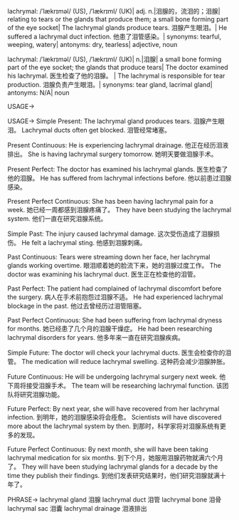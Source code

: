 lachrymal: /ˈlækrɪməl/ (US), /ˈlækrɪml/ (UK)| adj. n.|泪腺的，流泪的；泪腺| relating to tears or the glands that produce them; a small bone forming part of the eye socket|  The lachrymal glands produce tears. 泪腺产生眼泪。|  He suffered a lachrymal duct infection. 他患了泪管感染。| synonyms: tearful, weeping, watery| antonyms: dry, tearless| adjective, noun

lachrymal: /ˈlækrɪməl/ (US), /ˈlækrɪml/ (UK)| n.|泪腺| a small bone forming part of the eye socket; the glands that produce tears| The doctor examined his lachrymal. 医生检查了他的泪腺。 | The lachrymal is responsible for tear production. 泪腺负责产生眼泪。| synonyms: tear gland, lacrimal gland| antonyms: N/A| noun


USAGE->

USAGE->
Simple Present:
The lachrymal gland produces tears. 泪腺产生眼泪。
Lachrymal ducts often get blocked. 泪管经常堵塞。

Present Continuous:
He is experiencing lachrymal drainage. 他正在经历泪液排出。
She is having lachrymal surgery tomorrow. 她明天要做泪腺手术。

Present Perfect:
The doctor has examined his lachrymal glands. 医生检查了他的泪腺。
He has suffered from lachrymal infections before. 他以前患过泪腺感染。

Present Perfect Continuous:
She has been having lachrymal pain for a week. 她已经一周都感到泪腺疼痛了。
They have been studying the lachrymal system. 他们一直在研究泪腺系统。

Simple Past:
The injury caused lachrymal damage. 这次受伤造成了泪腺损伤。
He felt a lachrymal sting. 他感到泪腺刺痛。

Past Continuous:
Tears were streaming down her face, her lachrymal glands working overtime. 眼泪顺着她的脸流下来，她的泪腺过度工作。
The doctor was examining his lachrymal duct. 医生正在检查他的泪管。

Past Perfect:
The patient had complained of lachrymal discomfort before the surgery. 病人在手术前抱怨过泪腺不适。
He had experienced lachrymal blockage in the past. 他过去曾经历过泪管阻塞。

Past Perfect Continuous:
She had been suffering from lachrymal dryness for months. 她已经患了几个月的泪腺干燥症。
He had been researching lachrymal disorders for years. 他多年来一直在研究泪腺疾病。

Simple Future:
The doctor will check your lachrymal ducts. 医生会检查你的泪管。
The medication will reduce lachrymal swelling. 这种药会减少泪腺肿胀。

Future Continuous:
He will be undergoing lachrymal surgery next week. 他下周将接受泪腺手术。
The team will be researching lachrymal function. 该团队将研究泪腺功能。

Future Perfect:
By next year, she will have recovered from her lachrymal infection. 到明年，她的泪腺感染将会痊愈。
Scientists will have discovered more about the lachrymal system by then. 到那时，科学家将对泪腺系统有更多的发现。

Future Perfect Continuous:
By next month, she will have been taking lachrymal medication for six months. 到下个月，她服用泪腺药物就满六个月了。
They will have been studying lachrymal glands for a decade by the time they publish their findings. 到他们发表研究结果时，他们研究泪腺就满十年了。



PHRASE->
lachrymal gland 泪腺
lachrymal duct 泪管
lachrymal bone 泪骨
lachrymal sac 泪囊
lachrymal drainage 泪液排出
